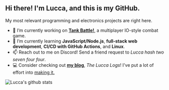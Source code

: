 ## Hi there! I'm Lucca, and this is my GitHub. 

My most relevant programming and electronics projects are right here. 
<!-- - 🔭 I’m currently working on **[configs](https://github.com/ChromeUniverse/.dotfiles) for my personal Linux desktop**. -->
<!-- - 🔭 I’m currently working on **[my personal website](https://github.com/ChromeUniverse/Personal-website)** and **CI/CD for [RedstoneBot](https://github.com/ChromeUniverse/RedstoneBot/)**. -->
- 🔭 I’m currently working on **[Tank Battle!](https://github.com/ChromeUniverse/Tank-Battle)**, a multiplayer IO-style combat game.
- 🌱 I’m currently learning **JavaScript/Node.js**, **full-stack web development**, **CI/CD with GitHub Actions**, and **Linux**.
- 📫 Reach out to me on Discord! Send a friend request to _Lucca hash two seven four four_.
- 💻 Consider checking out **[my blog](http://34.200.98.64:3000/)**, _The Lucca Logs_! I've put a lot of effort into [making it.](http://34.200.98.64:3000/making-the-website)

![Lucca's github stats](https://github-readme-stats.vercel.app/api?username=ChromeUniverse&theme=dark&show_icons=true) 


<!--
**ChromeUniverse/ChromeUniverse** is a ✨ _special_ ✨ repository because its `README.md` (this file) appears on your GitHub profile.
[![willianrod's wakatime stats](https://github-readme-stats.vercel.app/api/wakatime?username=ChromeUniverse&theme=dark&show_icons=true)](https://github.com/anuraghazra/github-readme-stats)

![Top Langs](https://github-readme-stats.vercel.app/api/top-langs/?username=ChromeUniverse)](https://github.com/anuraghazra/github-readme-stats)

Here are some ideas to get you started:

- 🔭 I’m currently working on ...
- 🌱 I’m currently learning ...
- 👯 I’m looking to collaborate on ...
- 🤔 I’m looking for help with ...
- 💬 Ask me about ...
- 📫 How to reach me: ...
- 😄 Pronouns: ...
- ⚡ Fun fact: ...

-->
